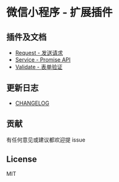 # 微信小程序 - 扩展插件

## 插件及文档

* [Request - 发送请求](docs/components/request.md)
* [Service - Promise API](docs/components/service.md)
* [Validate - 表单验证](docs/components/validate.md)

## 更新日志

* [CHANGELOG](CHANGELOG.md)

## 贡献

有任何意见或建议都欢迎提 issue

## License

MIT